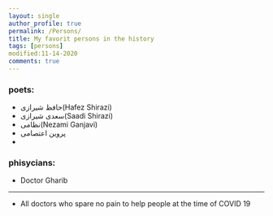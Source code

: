 ```yaml
---
layout: single
author_profile: true
permalink: /Persons/
title: My favorit persons in the history
tags: [persons]
modified:11-14-2020
comments: true
---
```


### poets:
* حافظ شیرازی(Hafez Shirazi)
* سعدی شیرازی(Saadi Shirazi)
* نظامی(Nezami Ganjavi)
* پروین اعتصامی
*    

### phisycians:
* Doctor Gharib
---
* All doctors who spare no pain to help people at the time of COVID 19